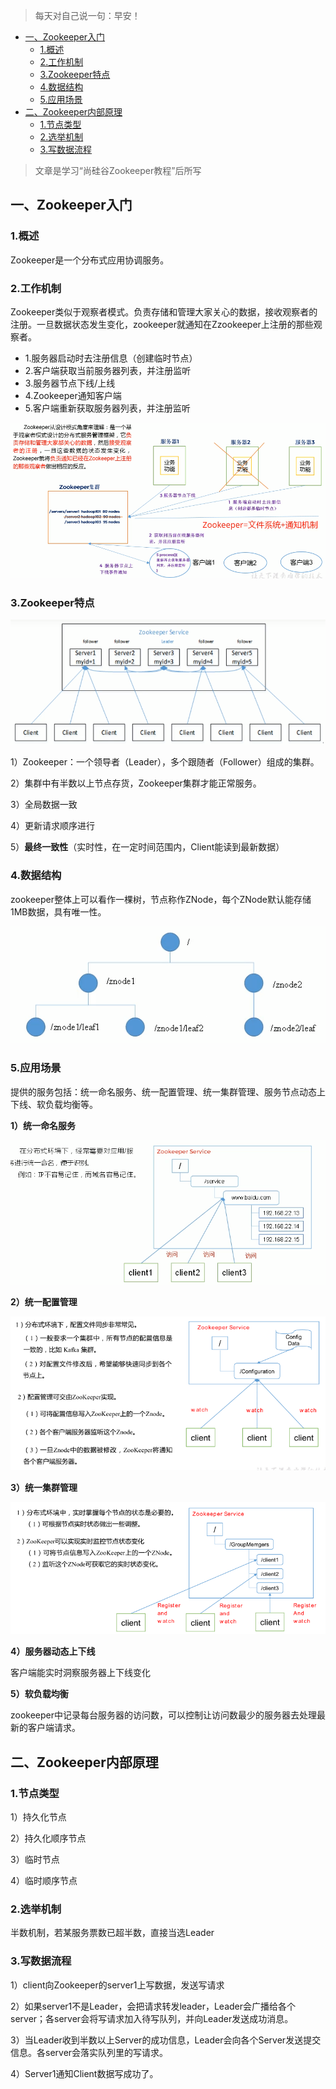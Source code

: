 > 每天对自己说一句：早安！

  * [一、Zookeeper入门](#一zookeeper入门)
    * [1.概述](#1概述)
    * [2.工作机制](#2工作机制)
    * [3.Zookeeper特点](#3zookeeper特点)
    * [4.数据结构](#4数据结构)
    * [5.应用场景](#5应用场景)
  * [二、Zookeeper内部原理](#二zookeeper内部原理)
    * [1.节点类型](#1节点类型)
    * [2.选举机制](#2选举机制)
    * [3.写数据流程](#3写数据流程)



> 文章是学习“尚硅谷Zookeeper教程”后所写
## 一、Zookeeper入门
### 1.概述
Zookeeper是一个分布式应用协调服务。

### 2.工作机制
Zookeeper类似于观察者模式。负责存储和管理大家关心的数据，接收观察者的注册。一旦数据状态发生变化，zookeeper就通知在Zzookeeper上注册的那些观察者。

+ 1.服务器启动时去注册信息（创建临时节点）
+ 2.客户端获取当前服务器列表，并注册监听
+ 3.服务器节点下线/上线
+ 4.Zookeeper通知客户端
+ 5.客户端重新获取服务器列表，并注册监听

![](img/1zookeeper工作机制.png)

### 3.Zookeeper特点
![](img/2特点.png)
  
1）Zookeeper：一个领导者（Leader），多个跟随者（Follower）组成的集群。

2）集群中有半数以上节点存货，Zookeeper集群才能正常服务。

3）全局数据一致

4）更新请求顺序进行

5）**最终一致性**（实时性，在一定时间范围内，Client能读到最新数据）

### 4.数据结构
zookeeper整体上可以看作一棵树，节点称作ZNode，每个ZNode默认能存储1MB数据，具有唯一性。

![](img/3结构.png)

### 5.应用场景
提供的服务包括：统一命名服务、统一配置管理、统一集群管理、服务节点动态上下线、软负载均衡等。

**1）统一命名服务**

![](img/4统一命名服务.png)

**2）统一配置管理**

![](img/5统一配置管理.png)

**3）统一集群管理**

![](img/6统一集群管理.png)

**4）服务器动态上下线**

客户端能实时洞察服务器上下线变化

**5）软负载均衡**

zookeeper中记录每台服务器的访问数，可以控制让访问数最少的服务器去处理最新的客户端请求。

## 二、Zookeeper内部原理
### 1.节点类型
1）持久化节点

2）持久化顺序节点

3）临时节点

4）临时顺序节点

### 2.选举机制

半数机制，若某服务票数已超半数，直接当选Leader

### 3.写数据流程
1）client向Zookeeper的server1上写数据，发送写请求

2）如果server1不是Leader，会把请求转发leader，Leader会广播给各个server；各server会将写请求加入待写队列，并向Leader发送成功消息。

3）当Leader收到半数以上Server的成功信息，Leader会向各个Server发送提交信息。各server会落实队列里的写请求。

4）Server1通知Client数据写成功了。
